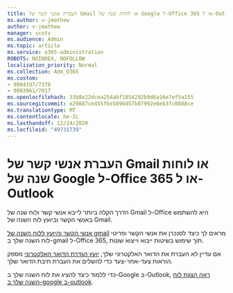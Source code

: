 ```yaml
---
title: העברת אנשי קשר של Gmail או לוחות שנה של Google ל-Office 365 או ל-Outlook
ms.author: v-jmathew
author: v-jmathew
manager: scotv
ms.audience: Admin
ms.topic: article
ms.service: o365-administration
ROBOTS: NOINDEX, NOFOLLOW
localization_priority: Normal
ms.collection: Adm_O365
ms.custom:
- 9004197/7378
- 9003961/7017
ms.openlocfilehash: 33b8e22dcea254abf1854292b9d6a16e7ef5a155
ms.sourcegitcommit: e29887ce455fbe5896d57b07992e6eb3fc0888ce
ms.translationtype: MT
ms.contentlocale: he-IL
ms.lasthandoff: 12/24/2020
ms.locfileid: "49731739"
---
```

# <a name="migrate-gmail-contacts-or-google-calendars-to-office-365-or-outlook"></a>העברת אנשי קשר של Gmail או לוחות שנה של Google ל-Office 365 או ל-Outlook

הדרך הקלה ביותר לייבא אנשי קשר ולוח שנה של Gmail ל-Office היא להשתמש באנשי הקשר וביועץ לוח השנה של Gmail.

[אנשי הקשר והיועץ ללוח השנה של gmail](https://go.microsoft.com/fwlink/?linkid=2134386) מראים לך כיצד לסנכרן את אנשי הקשר ופריטי לוח השנה שלך ב-gmail ל-Office 365, תוך שימוש בשיטות ייבוא וייצוא שונות.

אם עדיין לא העברת את הדואר האלקטרוני שלך, [יועץ הגדרת הדואר האלקטרוני](https://go.microsoft.com/fwlink/?linkid=2133951) מספק הוראות צעד-אחר-צעד כדי להשלים את העברת תיבת הדואר שלך.

כדי ללמוד כיצד להציג את לוח השנה שלך ב-Google ב-Outlook, [ראה הצגת לוח השנה שלך ב-google ב-outlook](https://go.microsoft.com/fwlink/?linkid=2083939).
